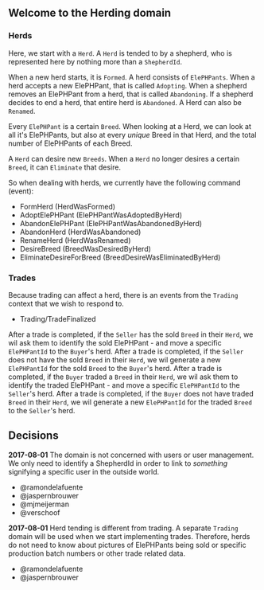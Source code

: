Welcome to the Herding domain
-----------------------------

### Herds

Here, we start with a `Herd`. A `Herd` is tended to by a shepherd, who is represented here by nothing
more than a `ShepherdId`.

When a new herd starts, it is `Formed`. A herd consists of `ElePHPants`. When a herd accepts a new ElePHPant, 
that is called `Adopting`. When a shepherd removes an ElePHPant from a herd, that is called `Abandoning`. 
If a shepherd decides to end a herd, that entire herd is `Abandoned`. A Herd can also be `Renamed`.

Every `ElePHPant` is a certain `Breed`. When looking at a Herd, we can look at all it's ElePHPants, but
also at every _unique_ Breed in that Herd, and the total number of ElePHPants of each Breed.

A `Herd` can desire new `Breeds`. When a `Herd` no longer desires a certain `Breed`, it can `Eliminate` that desire.


So when dealing with herds, we currently have the following command (event):

- FormHerd (HerdWasFormed)
- AdoptElePHPant (ElePHPantWasAdoptedByHerd)
- AbandonElePHPant (ElePHPantWasAbandonedByHerd)
- AbandonHerd (HerdWasAbandoned)
- RenameHerd (HerdWasRenamed)
- DesireBreed (BreedWasDesiredByHerd)
- EliminateDesireForBreed (BreedDesireWasEliminatedByHerd)

### Trades

Because trading can affect a herd, there is an events from the `Trading` context that we wish to respond to.

- Trading/TradeFinalized

After a trade is completed, if the `Seller` has the sold `Breed` in their `Herd`, we wil ask them to identify
the sold ElePHPant - and move a specific `ElePHPantId` to the `Buyer`'s herd.
After a trade is completed, if the `Seller` does not have the sold `Breed` in their `Herd`, we wil generate
a new `ElePHPantId` for the sold `Breed` to the `Buyer`'s herd.
After a trade is completed, if the `Buyer` traded a `Breed` in their `Herd`, we wil ask them to identify
the traded ElePHPant - and move a specific `ElePHPantId` to the `Seller`'s herd.
After a trade is completed, if the `Buyer` does not have traded `Breed` in their `Herd`, we wil generate
a new `ElePHPantId` for the traded `Breed` to the `Seller`'s herd.

Decisions
---------

**2017-08-01** The domain is not concerned with users or user management.  We only need to identify a ShepherdId in order
to link to _something_ signifying a specific user in the outside world. 
- @ramondelafuente
- @jaspernbrouwer
- @mjmeijerman
- @verschoof


**2017-08-01** Herd tending is different from trading. A separate `Trading` domain will be used when we start implementing 
trades. Therefore, herds do not need to know about pictures of ElePHPants being sold or specific production batch numbers 
or other trade related data.
- @ramondelafuente
- @jaspernbrouwer
